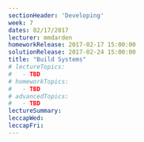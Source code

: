 ```yaml
---
sectionHeader: 'Developing'
week: 7
dates: 02/17/2017
lecturer: mmdarden
homeworkRelease: 2017-02-17 15:00:00
solutionRelease: 2017-02-24 15:00:00
title: "Build Systems"
# lectureTopics:
#   - TBD
# homeworkTopics:
#   - TBD
# advancedTopics:
#   - TBD
lectureSummary:
leccapWed:
leccapFri:
---
```

